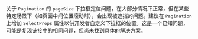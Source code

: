 关于 `Pagination` 的 `pageSize` 下拉框定位问题，在大部分情况下正常，但在某些特定场景下（如页面中间位置滚动时），会出现被遮挡的问题。建议在 `Pagination` 上增加 `SelectProps` 属性以供开发者自定义下拉框的位置。这是一个已知问题，可能是复现链接中的相同问题，但尚未找到具体的解决方案。
